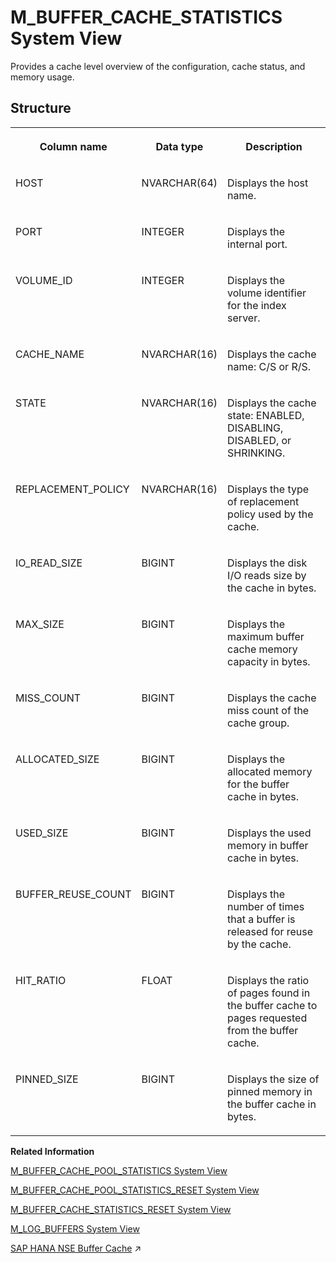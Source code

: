 <!-- loio67939bc3ace4409ea01ac9aaa1ec6407 -->

# M\_BUFFER\_CACHE\_STATISTICS System View

Provides a cache level overview of the configuration, cache status, and memory usage.



## Structure


<table>
<tr>
<th valign="top">

Column name



</th>
<th valign="top">

Data type



</th>
<th valign="top">

Description



</th>
</tr>
<tr>
<td valign="top">

HOST



</td>
<td valign="top">

NVARCHAR\(64\)



</td>
<td valign="top">

Displays the host name.



</td>
</tr>
<tr>
<td valign="top">

PORT



</td>
<td valign="top">

INTEGER



</td>
<td valign="top">

Displays the internal port.



</td>
</tr>
<tr>
<td valign="top">

VOLUME\_ID



</td>
<td valign="top">

INTEGER



</td>
<td valign="top">

Displays the volume identifier for the index server.



</td>
</tr>
<tr>
<td valign="top">

CACHE\_NAME



</td>
<td valign="top">

NVARCHAR\(16\)



</td>
<td valign="top">

Displays the cache name: C/S or R/S.



</td>
</tr>
<tr>
<td valign="top">

STATE



</td>
<td valign="top">

NVARCHAR\(16\)



</td>
<td valign="top">

Displays the cache state: ENABLED, DISABLING, DISABLED, or SHRINKING.



</td>
</tr>
<tr>
<td valign="top">

REPLACEMENT\_POLICY



</td>
<td valign="top">

NVARCHAR\(16\)



</td>
<td valign="top">

Displays the type of replacement policy used by the cache.



</td>
</tr>
<tr>
<td valign="top">

IO\_READ\_SIZE



</td>
<td valign="top">

BIGINT



</td>
<td valign="top">

Displays the disk I/O reads size by the cache in bytes.



</td>
</tr>
<tr>
<td valign="top">

MAX\_SIZE



</td>
<td valign="top">

BIGINT



</td>
<td valign="top">

Displays the maximum buffer cache memory capacity in bytes.



</td>
</tr>
<tr>
<td valign="top">

MISS\_COUNT



</td>
<td valign="top">

BIGINT



</td>
<td valign="top">

Displays the cache miss count of the cache group.



</td>
</tr>
<tr>
<td valign="top">

ALLOCATED\_SIZE



</td>
<td valign="top">

BIGINT



</td>
<td valign="top">

Displays the allocated memory for the buffer cache in bytes.



</td>
</tr>
<tr>
<td valign="top">

USED\_SIZE



</td>
<td valign="top">

BIGINT



</td>
<td valign="top">

Displays the used memory in buffer cache in bytes.



</td>
</tr>
<tr>
<td valign="top">

BUFFER\_REUSE\_COUNT



</td>
<td valign="top">

BIGINT



</td>
<td valign="top">

Displays the number of times that a buffer is released for reuse by the cache.



</td>
</tr>
<tr>
<td valign="top">

HIT\_RATIO



</td>
<td valign="top">

FLOAT



</td>
<td valign="top">

Displays the ratio of pages found in the buffer cache to pages requested from the buffer cache.



</td>
</tr>
<tr>
<td valign="top">

PINNED\_SIZE



</td>
<td valign="top">

BIGINT



</td>
<td valign="top">

Displays the size of pinned memory in the buffer cache in bytes.



</td>
</tr>
</table>

**Related Information**  


[M\_BUFFER\_CACHE\_POOL\_STATISTICS System View](m-buffer-cache-pool-statistics-system-view-4c417c7.md "Provides statistics for each buffer pool in a cache.")

[M\_BUFFER\_CACHE\_POOL\_STATISTICS\_RESET System View](m-buffer-cache-pool-statistics-reset-system-view-caf06b3.md "Provides statistics for each buffer pool in a cache since the last reset.")

[M\_BUFFER\_CACHE\_STATISTICS\_RESET System View](m-buffer-cache-statistics-reset-system-view-1d8ef9a.md "Provides a cache level overview of the configuration, cache status, and memory usage since the last reset.")

[M\_LOG\_BUFFERS System View](m-log-buffers-system-view-20b3e49.md "Provides information about log buffer statistics.")

[SAP HANA NSE Buffer Cache](https://help.sap.com/viewer/f9c5015e72e04fffa14d7d4f7267d897/2023_2_QRC/en-US/8a35ce565c594c11bb785bea607213d8.html "The SAP HANA Native Storage Extension (NSE) buffer cache replaces the SAP HANA default page replacement and memory limit mechanism for the memory pages.") :arrow_upper_right:

